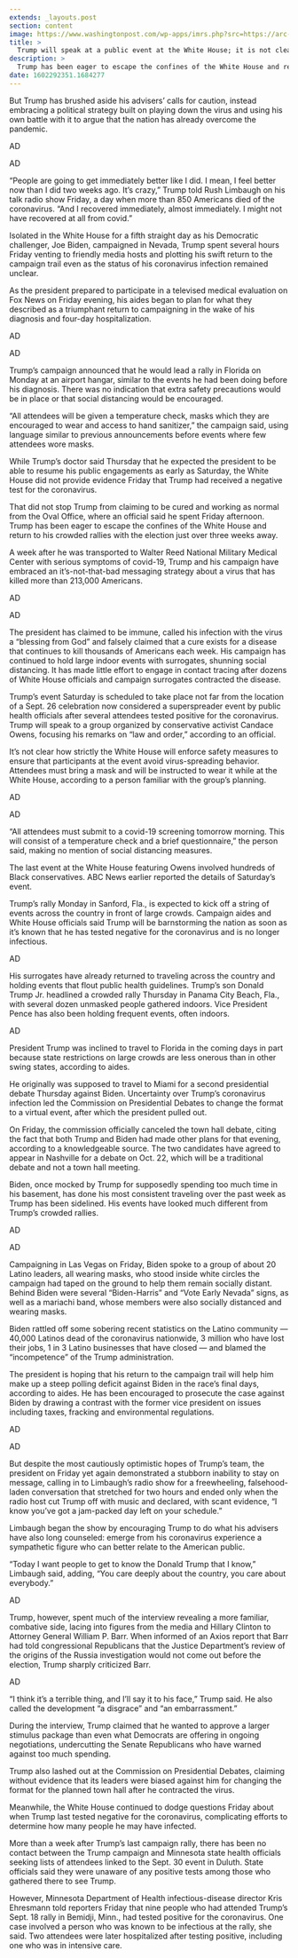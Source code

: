 ```yaml
--- 
extends: _layouts.post 
section: content 
image: https://www.washingtonpost.com/wp-apps/imrs.php?src=https://arc-anglerfish-washpost-prod-washpost.s3.amazonaws.com/public/H4K7GGQKQMI6XBM37HBHVPTDRU.jpg&w=1440 
title: > 
  Trump will speak at a public event at the White House; it is not clear if he’s still contagious with coronavirus 
description: > 
  Trump has been eager to escape the confines of the White House and return to his crowded rallies with the election just over three weeks away.It has made little effort to engage in contact tracing after dozens of White House officials and campaign surrogates contracted the disease.It’s not clear how strictly the White House will enforce safety measures to ensure that participants at the event avoid virus-spreading behavior.The last event at the White House featuring Owens involved hundreds of Black conservatives.Meanwhile, the White House continued to dodge questions Friday about when Trump last tested negative for the coronavirus, complicating efforts to determine how many people he may have infected. 
date: 1602292351.1684277 
--- 
```

But Trump has brushed aside his advisers’ calls for caution, instead embracing a political strategy built on playing down the virus and using his own battle with it to argue that the nation has already overcome the pandemic.

AD

AD

“People are going to get immediately better like I did. I mean, I feel better now than I did two weeks ago. It’s crazy,” Trump told Rush Limbaugh on his talk radio show Friday, a day when more than 850 Americans died of the coronavirus. “And I recovered immediately, almost immediately. I might not have recovered at all from covid.”

Isolated in the White House for a fifth straight day as his Democratic challenger, Joe Biden, campaigned in Nevada, Trump spent several hours Friday venting to friendly media hosts and plotting his swift return to the campaign trail even as the status of his coronavirus infection remained unclear.

As the president prepared to participate in a televised medical evaluation on Fox News on Friday evening, his aides began to plan for what they described as a triumphant return to campaigning in the wake of his diagnosis and four-day hospitalization.

AD

AD

Trump’s campaign announced that he would lead a rally in Florida on Monday at an airport hangar, similar to the events he had been doing before his diagnosis. There was no indication that extra safety precautions would be in place or that social distancing would be encouraged.

“All attendees will be given a temperature check, masks which they are encouraged to wear and access to hand sanitizer,” the campaign said, using language similar to previous announcements before events where few attendees wore masks.

While Trump’s doctor said Thursday that he expected the president to be able to resume his public engagements as early as Saturday, the White House did not provide evidence Friday that Trump had received a negative test for the coronavirus.

That did not stop Trump from claiming to be cured and working as normal from the Oval Office, where an official said he spent Friday afternoon. Trump has been eager to escape the confines of the White House and return to his crowded rallies with the election just over three weeks away.

A week after he was transported to Walter Reed National Military Medical Center with serious symptoms of covid-19, Trump and his campaign have embraced an it’s-not-that-bad messaging strategy about a virus that has killed more than 213,000 Americans.

AD

AD

The president has claimed to be immune, called his infection with the virus a “blessing from God” and falsely claimed that a cure exists for a disease that continues to kill thousands of Americans each week. His campaign has continued to hold large indoor events with surrogates, shunning social distancing. It has made little effort to engage in contact tracing after dozens of White House officials and campaign surrogates contracted the disease.

Trump’s event Saturday is scheduled to take place not far from the location of a Sept. 26 celebration now considered a superspreader event by public health officials after several attendees tested positive for the coronavirus. Trump will speak to a group organized by conservative activist Candace Owens, focusing his remarks on “law and order,” according to an official.

It’s not clear how strictly the White House will enforce safety measures to ensure that participants at the event avoid virus-spreading behavior. Attendees must bring a mask and will be instructed to wear it while at the White House, according to a person familiar with the group’s planning.

AD

AD

“All attendees must submit to a covid-19 screening tomorrow morning. This will consist of a temperature check and a brief questionnaire,” the person said, making no mention of social distancing measures.

The last event at the White House featuring Owens involved hundreds of Black conservatives. ABC News earlier reported the details of Saturday’s event.

Trump’s rally Monday in Sanford, Fla., is expected to kick off a string of events across the country in front of large crowds. Campaign aides and White House officials said Trump will be barnstorming the nation as soon as it’s known that he has tested negative for the coronavirus and is no longer infectious.

AD

His surrogates have already returned to traveling across the country and holding events that flout public health guidelines. Trump’s son Donald Trump Jr. headlined a crowded rally Thursday in Panama City Beach, Fla., with several dozen unmasked people gathered indoors. Vice President Pence has also been holding frequent events, often indoors.

AD

President Trump was inclined to travel to Florida in the coming days in part because state restrictions on large crowds are less onerous than in other swing states, according to aides.

He originally was supposed to travel to Miami for a second presidential debate Thursday against Biden. Uncertainty over Trump’s coronavirus infection led the Commission on Presidential Debates to change the format to a virtual event, after which the president pulled out.

On Friday, the commission officially canceled the town hall debate, citing the fact that both Trump and Biden had made other plans for that evening, according to a knowledgeable source. The two candidates have agreed to appear in Nashville for a debate on Oct. 22, which will be a traditional debate and not a town hall meeting.

Biden, once mocked by Trump for supposedly spending too much time in his basement, has done his most consistent traveling over the past week as Trump has been sidelined. His events have looked much different from Trump’s crowded rallies.

AD

AD

Campaigning in Las Vegas on Friday, Biden spoke to a group of about 20 Latino leaders, all wearing masks, who stood inside white circles the campaign had taped on the ground to help them remain socially distant. Behind Biden were several “Biden-Harris” and “Vote Early Nevada” signs, as well as a mariachi band, whose members were also socially distanced and wearing masks.

Biden rattled off some sobering recent statistics on the Latino community — 40,000 Latinos dead of the coronavirus nationwide, 3 million who have lost their jobs, 1 in 3 Latino businesses that have closed — and blamed the “incompetence” of the Trump administration.

The president is hoping that his return to the campaign trail will help him make up a steep polling deficit against Biden in the race’s final days, according to aides. He has been encouraged to prosecute the case against Biden by drawing a contrast with the former vice president on issues including taxes, fracking and environmental regulations.

AD

AD

But despite the most cautiously optimistic hopes of Trump’s team, the president on Friday yet again demonstrated a stubborn inability to stay on message, calling in to Limbaugh’s radio show for a freewheeling, falsehood-laden conversation that stretched for two hours and ended only when the radio host cut Trump off with music and declared, with scant evidence, “I know you’ve got a jam-packed day left on your schedule.”

Limbaugh began the show by encouraging Trump to do what his advisers have also long counseled: emerge from his coronavirus experience a sympathetic figure who can better relate to the American public.

“Today I want people to get to know the Donald Trump that I know,” Limbaugh said, adding, “You care deeply about the country, you care about everybody.”

AD

Trump, however, spent much of the interview revealing a more familiar, combative side, lacing into figures from the media and Hillary Clinton to Attorney General William P. Barr. When informed of an Axios report that Barr had told congressional Republicans that the Justice Department’s review of the origins of the Russia investigation would not come out before the election, Trump sharply criticized Barr.

AD

“I think it’s a terrible thing, and I’ll say it to his face,” Trump said. He also called the development “a disgrace” and “an embarrassment.”

During the interview, Trump claimed that he wanted to approve a larger stimulus package than even what Democrats are offering in ongoing negotiations, undercutting the Senate Republicans who have warned against too much spending.

Trump also lashed out at the Commission on Presidential Debates, claiming without evidence that its leaders were biased against him for changing the format for the planned town hall after he contracted the virus.

Meanwhile, the White House continued to dodge questions Friday about when Trump last tested negative for the coronavirus, complicating efforts to determine how many people he may have infected.

More than a week after Trump’s last campaign rally, there has been no contact between the Trump campaign and Minnesota state health officials seeking lists of attendees linked to the Sept. 30 event in Duluth. State officials said they were unaware of any positive tests among those who gathered there to see Trump.

However, Minnesota Department of Health infectious-disease director Kris Ehresmann told reporters Friday that nine people who had attended Trump’s Sept. 18 rally in Bemidji, Minn., had tested positive for the coronavirus. One case involved a person who was known to be infectious at the rally, she said. Two attendees were later hospitalized after testing positive, including one who was in intensive care.